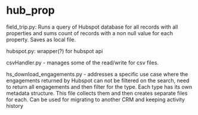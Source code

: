 # hub_prop

field_trip.py: Runs a query of Hubspot database for all records with all properties and sums count of records with a non null value for each property.  Saves as local file.

hubspot.py: wrapper(?) for hubspot api 

csvHandler.py - manages some of the read/write for csv files.  

hs_download_engagements.py - addresses a specific use case where the engagements returned by Hubspot can not be filtered on the search, need to return all engagements and then filter for the type.  Each type has its own metadata structure.  This file collects them and then creates separate files for each.  Can be used for migrating to another CRM and keeping activity history